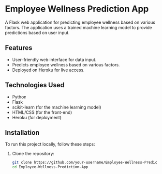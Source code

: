 # Employee Wellness Prediction App

A Flask web application for predicting employee wellness based on various factors. The application uses a trained machine learning model to provide predictions based on user input.

## Features
- User-friendly web interface for data input.
- Predicts employee wellness based on various factors.
- Deployed on Heroku for live access.

## Technologies Used
- Python
- Flask
- scikit-learn (for the machine learning model)
- HTML/CSS (for the front-end)
- Heroku (for deployment)

## Installation
To run this project locally, follow these steps:

1. Clone the repository:
   ```bash
   git clone https://github.com/your-username/Employee-Wellness-Prediction-App.git
   cd Employee-Wellness-Prediction-App


